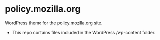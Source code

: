 policy.mozilla.org
==================

WordPress theme for the policy.mozilla.org site.

- This repo contains files included in the WordPress /wp-content folder.

